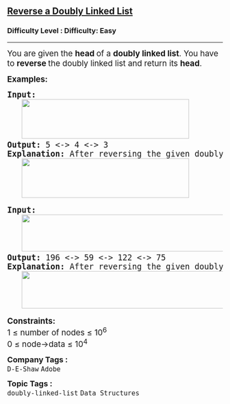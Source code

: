 <h2><a href="https://www.geeksforgeeks.org/problems/reverse-a-doubly-linked-list/1">Reverse a Doubly Linked List</a></h2><h3>Difficulty Level : Difficulty: Easy</h3><hr><div class="problems_problem_content__Xm_eO"><p><span style="font-size: 14pt;">You are given the <strong>head </strong>of a <strong>doubly linked list</strong>. You have to <strong>reverse </strong>the doubly linked list and return its <strong>head</strong>.</span></p>
<p><span style="font-size: 14pt;"><strong>Examples:</strong></span></p>
<pre><span style="font-size: 14pt;"><strong>Input:<br>   <img src="https://media.geeksforgeeks.org/img-practice/prod/addEditProblem/908050/Web/Other/blobid0_1756123600.webp" width="391" height="92"></strong>
<strong>Output: </strong>5 &lt;-&gt; 4 &lt;-&gt; 3<br><strong>Explanation: </strong>After reversing the given doubly linked list the new list will be 5 &lt;-&gt; 4 &lt;-&gt; 3.<br>   <img src="https://media.geeksforgeeks.org/img-practice/prod/addEditProblem/908050/Web/Other/blobid1_1756123728.webp" width="391" height="92"><br></span></pre>
<pre><span style="font-size: 14pt;"><strong style="font-size: 14pt;">Input: <br></strong><span style="font-size: 14pt;">   <img src="https://media.geeksforgeeks.org/img-practice/prod/addEditProblem/908050/Web/Other/blobid2_1756123773.webp" width="534" height="86">
</span><strong style="font-size: 14pt;">Output: </strong><span style="font-size: 14pt;">196 &lt;-&gt; 59 &lt;-&gt; 122 &lt;-&gt; 75<br></span><strong style="font-size: 14pt;">Explanation: </strong><span style="font-size: 18.6667px;">After reversing the given doubly linked list the new list will be 196 &lt;-&gt; 59 &lt;-&gt; 122 &lt;-&gt; 75.</span><span style="font-size: 14pt;"><br>   <img src="https://media.geeksforgeeks.org/img-practice/prod/addEditProblem/908050/Web/Other/blobid3_1756123876.webp" width="540" height="87"><br></span></span></pre>
<p><span style="font-size: 14pt;"><strong>Constraints:</strong><br>1 ≤ number of nodes ≤ 10<sup>6</sup><br>0 ≤ node-&gt;data ≤ 10<sup>4</sup></span></p></div><p><span style=font-size:18px><strong>Company Tags : </strong><br><code>D-E-Shaw</code>&nbsp;<code>Adobe</code>&nbsp;<br><p><span style=font-size:18px><strong>Topic Tags : </strong><br><code>doubly-linked-list</code>&nbsp;<code>Data Structures</code>&nbsp;